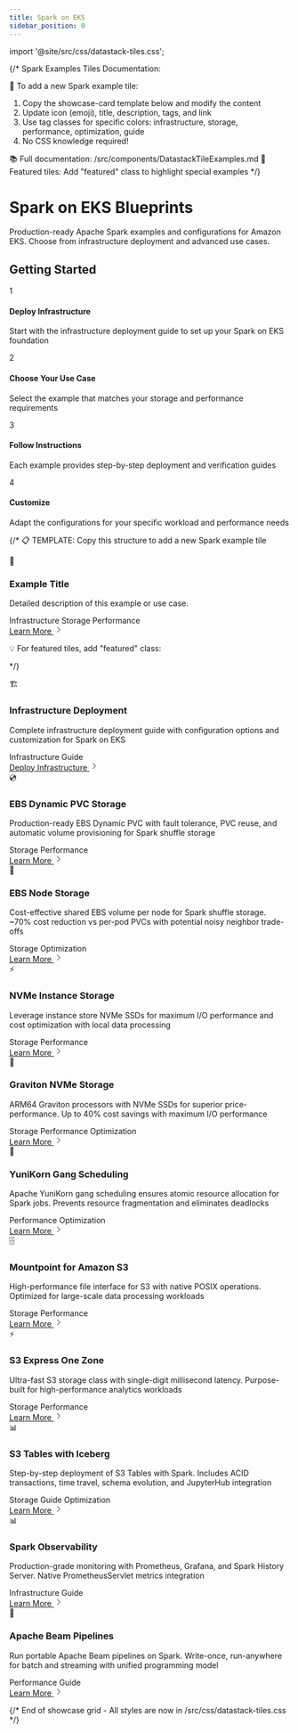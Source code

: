 ```yaml
---
title: Spark on EKS
sidebar_position: 0
---
```


import '@site/src/css/datastack-tiles.css';

{/*
  Spark Examples Tiles Documentation:

  🎯 To add a new Spark example tile:
  1. Copy the showcase-card template below and modify the content
  2. Update icon (emoji), title, description, tags, and link
  3. Use tag classes for specific colors: infrastructure, storage, performance, optimization, guide
  4. No CSS knowledge required!

  📚 Full documentation: /src/components/DatastackTileExamples.md
  🌟 Featured tiles: Add "featured" class to highlight special examples
*/}

# Spark on EKS Blueprints

Production-ready Apache Spark examples and configurations for Amazon EKS. Choose from infrastructure deployment and advanced use cases.

<div className="getting-started-header">

## Getting Started

<div className="steps-grid">

<div className="step-card">
<div className="step-number">1</div>
<div className="step-content">
<h4>Deploy Infrastructure</h4>
<p>Start with the infrastructure deployment guide to set up your Spark on EKS foundation</p>
</div>
</div>

<div className="step-card">
<div className="step-number">2</div>
<div className="step-content">
<h4>Choose Your Use Case</h4>
<p>Select the example that matches your storage and performance requirements</p>
</div>
</div>

<div className="step-card">
<div className="step-number">3</div>
<div className="step-content">
<h4>Follow Instructions</h4>
<p>Each example provides step-by-step deployment and verification guides</p>
</div>
</div>

<div className="step-card">
<div className="step-number">4</div>
<div className="step-content">
<h4>Customize</h4>
<p>Adapt the configurations for your specific workload and performance needs</p>
</div>
</div>

</div>

</div>

<div className="showcase-grid">

{/*
  📋 TEMPLATE: Copy this structure to add a new Spark example tile

  <div className="showcase-card">
  <div className="showcase-header">
  <div className="showcase-icon">🎯</div>
  <div className="showcase-content">
  <h3>Example Title</h3>
  <p className="showcase-description">Detailed description of this example or use case.</p>
  </div>
  </div>
  <div className="showcase-tags">
  <span className="tag infrastructure">Infrastructure</span>
  <span className="tag storage">Storage</span>
  <span className="tag performance">Performance</span>
  </div>
  <div className="showcase-footer">
  <a href="/data-on-eks/docs/datastacks/processing/spark-on-eks/example/" className="showcase-link">
  <span>Learn More</span>
  <svg className="arrow-icon" width="16" height="16" viewBox="0 0 16 16" fill="none">
  <path d="M6 3l5 5-5 5" stroke="currentColor" strokeWidth="2" strokeLinecap="round" strokeLinejoin="round"/>
  </svg>
  </a>
  </div>
  </div>

  💡 For featured tiles, add "featured" class: <div className="showcase-card featured">
*/}

<div className="showcase-card featured">
<div className="showcase-header">
<div className="showcase-icon">🏗️</div>
<div className="showcase-content">
<h3>Infrastructure Deployment</h3>
<p className="showcase-description">Complete infrastructure deployment guide with configuration options and customization for Spark on EKS</p>
</div>
</div>
<div className="showcase-tags">
<span className="tag infrastructure">Infrastructure</span>
<span className="tag guide">Guide</span>
</div>
<div className="showcase-footer">
<a href="/data-on-eks/docs/datastacks/processing/spark-on-eks/infra" className="showcase-link">
<span>Deploy Infrastructure</span>
<svg className="arrow-icon" width="16" height="16" viewBox="0 0 16 16" fill="none">
<path d="M6 3l5 5-5 5" stroke="currentColor" strokeWidth="2" strokeLinecap="round" strokeLinejoin="round"/>
</svg>
</a>
</div>
</div>

<div className="showcase-card">
<div className="showcase-header">
<div className="showcase-icon">💿</div>
<div className="showcase-content">
<h3>EBS Dynamic PVC Storage</h3>
<p className="showcase-description">Production-ready EBS Dynamic PVC with fault tolerance, PVC reuse, and automatic volume provisioning for Spark shuffle storage</p>
</div>
</div>
<div className="showcase-tags">
<span className="tag storage">Storage</span>
<span className="tag performance">Performance</span>
</div>
<div className="showcase-footer">
<a href="/data-on-eks/docs/datastacks/processing/spark-on-eks/ebs-pvc-storage" className="showcase-link">
<span>Learn More</span>
<svg className="arrow-icon" width="16" height="16" viewBox="0 0 16 16" fill="none">
<path d="M6 3l5 5-5 5" stroke="currentColor" strokeWidth="2" strokeLinecap="round" strokeLinejoin="round"/>
</svg>
</a>
</div>
</div>

<div className="showcase-card">
<div className="showcase-header">
<div className="showcase-icon">💾</div>
<div className="showcase-content">
<h3>EBS Node Storage</h3>
<p className="showcase-description">Cost-effective shared EBS volume per node for Spark shuffle storage. ~70% cost reduction vs per-pod PVCs with potential noisy neighbor trade-offs</p>
</div>
</div>
<div className="showcase-tags">
<span className="tag storage">Storage</span>
<span className="tag optimization">Optimization</span>
</div>
<div className="showcase-footer">
<a href="/data-on-eks/docs/datastacks/processing/spark-on-eks/ebs-node-storage" className="showcase-link">
<span>Learn More</span>
<svg className="arrow-icon" width="16" height="16" viewBox="0 0 16 16" fill="none">
<path d="M6 3l5 5-5 5" stroke="currentColor" strokeWidth="2" strokeLinecap="round" strokeLinejoin="round"/>
</svg>
</a>
</div>
</div>

<div className="showcase-card">
<div className="showcase-header">
<div className="showcase-icon">⚡</div>
<div className="showcase-content">
<h3>NVMe Instance Storage</h3>
<p className="showcase-description">Leverage instance store NVMe SSDs for maximum I/O performance and cost optimization with local data processing</p>
</div>
</div>
<div className="showcase-tags">
<span className="tag storage">Storage</span>
<span className="tag performance">Performance</span>
</div>
<div className="showcase-footer">
<a href="/data-on-eks/docs/datastacks/processing/spark-on-eks/nvme-storage" className="showcase-link">
<span>Learn More</span>
<svg className="arrow-icon" width="16" height="16" viewBox="0 0 16 16" fill="none">
<path d="M6 3l5 5-5 5" stroke="currentColor" strokeWidth="2" strokeLinecap="round" strokeLinejoin="round"/>
</svg>
</a>
</div>
</div>

<div className="showcase-card featured">
<div className="showcase-header">
<div className="showcase-icon">🚀</div>
<div className="showcase-content">
<h3>Graviton NVMe Storage</h3>
<p className="showcase-description">ARM64 Graviton processors with NVMe SSDs for superior price-performance. Up to 40% cost savings with maximum I/O performance</p>
</div>
</div>
<div className="showcase-tags">
<span className="tag storage">Storage</span>
<span className="tag performance">Performance</span>
<span className="tag optimization">Optimization</span>
</div>
<div className="showcase-footer">
<a href="/data-on-eks/docs/datastacks/processing/spark-on-eks/nvme-storage-graviton" className="showcase-link">
<span>Learn More</span>
<svg className="arrow-icon" width="16" height="16" viewBox="0 0 16 16" fill="none">
<path d="M6 3l5 5-5 5" stroke="currentColor" strokeWidth="2" strokeLinecap="round" strokeLinejoin="round"/>
</svg>
</a>
</div>
</div>

<div className="showcase-card">
<div className="showcase-header">
<div className="showcase-icon">🎯</div>
<div className="showcase-content">
<h3>YuniKorn Gang Scheduling</h3>
<p className="showcase-description">Apache YuniKorn gang scheduling ensures atomic resource allocation for Spark jobs. Prevents resource fragmentation and eliminates deadlocks</p>
</div>
</div>
<div className="showcase-tags">
<span className="tag performance">Performance</span>
<span className="tag optimization">Optimization</span>
</div>
<div className="showcase-footer">
<a href="/data-on-eks/docs/datastacks/processing/spark-on-eks/yunikorn-gang-scheduling" className="showcase-link">
<span>Learn More</span>
<svg className="arrow-icon" width="16" height="16" viewBox="0 0 16 16" fill="none">
<path d="M6 3l5 5-5 5" stroke="currentColor" strokeWidth="2" strokeLinecap="round" strokeLinejoin="round"/>
</svg>
</a>
</div>
</div>

<div className="showcase-card">
<div className="showcase-header">
<div className="showcase-icon">🗄️</div>
<div className="showcase-content">
<h3>Mountpoint for Amazon S3</h3>
<p className="showcase-description">High-performance file interface for S3 with native POSIX operations. Optimized for large-scale data processing workloads</p>
</div>
</div>
<div className="showcase-tags">
<span className="tag storage">Storage</span>
<span className="tag performance">Performance</span>
</div>
<div className="showcase-footer">
<a href="/data-on-eks/docs/datastacks/processing/spark-on-eks/mountpoint-s3" className="showcase-link">
<span>Learn More</span>
<svg className="arrow-icon" width="16" height="16" viewBox="0 0 16 16" fill="none">
<path d="M6 3l5 5-5 5" stroke="currentColor" strokeWidth="2" strokeLinecap="round" strokeLinejoin="round"/>
</svg>
</a>
</div>
</div>

<div className="showcase-card">
<div className="showcase-header">
<div className="showcase-icon">⚡</div>
<div className="showcase-content">
<h3>S3 Express One Zone</h3>
<p className="showcase-description">Ultra-fast S3 storage class with single-digit millisecond latency. Purpose-built for high-performance analytics workloads</p>
</div>
</div>
<div className="showcase-tags">
<span className="tag storage">Storage</span>
<span className="tag performance">Performance</span>
</div>
<div className="showcase-footer">
<a href="/data-on-eks/docs/datastacks/processing/spark-on-eks/mountpoint-s3express" className="showcase-link">
<span>Learn More</span>
<svg className="arrow-icon" width="16" height="16" viewBox="0 0 16 16" fill="none">
<path d="M6 3l5 5-5 5" stroke="currentColor" strokeWidth="2" strokeLinecap="round" strokeLinejoin="round"/>
</svg>
</a>
</div>
</div>

<div className="showcase-card featured">
<div className="showcase-header">
<div className="showcase-icon">📊</div>
<div className="showcase-content">
<h3>S3 Tables with Iceberg</h3>
<p className="showcase-description">Step-by-step deployment of S3 Tables with Spark. Includes ACID transactions, time travel, schema evolution, and JupyterHub integration</p>
</div>
</div>
<div className="showcase-tags">
<span className="tag storage">Storage</span>
<span className="tag guide">Guide</span>
<span className="tag optimization">Optimization</span>
</div>
<div className="showcase-footer">
<a href="/data-on-eks/docs/datastacks/processing/spark-on-eks/s3tables" className="showcase-link">
<span>Learn More</span>
<svg className="arrow-icon" width="16" height="16" viewBox="0 0 16 16" fill="none">
<path d="M6 3l5 5-5 5" stroke="currentColor" strokeWidth="2" strokeLinecap="round" strokeLinejoin="round"/>
</svg>
</a>
</div>
</div>

<div className="showcase-card">
<div className="showcase-header">
<div className="showcase-icon">📊</div>
<div className="showcase-content">
<h3>Spark Observability</h3>
<p className="showcase-description">Production-grade monitoring with Prometheus, Grafana, and Spark History Server. Native PrometheusServlet metrics integration</p>
</div>
</div>
<div className="showcase-tags">
<span className="tag infrastructure">Infrastructure</span>
<span className="tag guide">Guide</span>
</div>
<div className="showcase-footer">
<a href="/data-on-eks/docs/datastacks/processing/spark-on-eks/observability" className="showcase-link">
<span>Learn More</span>
<svg className="arrow-icon" width="16" height="16" viewBox="0 0 16 16" fill="none">
<path d="M6 3l5 5-5 5" stroke="currentColor" strokeWidth="2" strokeLinecap="round" strokeLinejoin="round"/>
</svg>
</a>
</div>
</div>

<div className="showcase-card">
<div className="showcase-header">
<div className="showcase-icon">🔄</div>
<div className="showcase-content">
<h3>Apache Beam Pipelines</h3>
<p className="showcase-description">Run portable Apache Beam pipelines on Spark. Write-once, run-anywhere for batch and streaming with unified programming model</p>
</div>
</div>
<div className="showcase-tags">
<span className="tag performance">Performance</span>
<span className="tag guide">Guide</span>
</div>
<div className="showcase-footer">
<a href="/data-on-eks/docs/datastacks/processing/spark-on-eks/beam" className="showcase-link">
<span>Learn More</span>
<svg className="arrow-icon" width="16" height="16" viewBox="0 0 16 16" fill="none">
<path d="M6 3l5 5-5 5" stroke="currentColor" strokeWidth="2" strokeLinecap="round" strokeLinejoin="round"/>
</svg>
</a>
</div>
</div>

</div>

{/* End of showcase grid - All styles are now in /src/css/datastack-tiles.css */}
